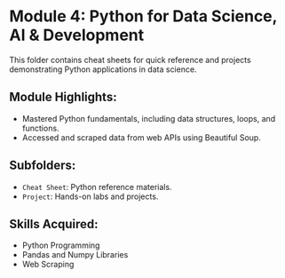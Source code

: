 # Module 4: Python for Data Science, AI & Development

This folder contains cheat sheets for quick reference and projects demonstrating Python applications in data science.

## Module Highlights:
- Mastered Python fundamentals, including data structures, loops, and functions.
- Accessed and scraped data from web APIs using Beautiful Soup.

## Subfolders:
- `Cheat Sheet`: Python reference materials.
- `Project`: Hands-on labs and projects.

## Skills Acquired:
- Python Programming
- Pandas and Numpy Libraries
- Web Scraping
